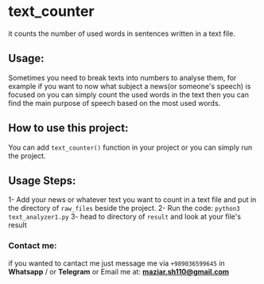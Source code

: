 # text_counter
it counts the number of used words in sentences written in a text file.
## Usage:
Sometimes you need to break texts into numbers to analyse them, for example if you want to now what subject a news(or someone's speech) is focused on  you can simply count the used words in the text then you can find the main purpose of speech based on the most used words.

## How to use this project:
You can add `text_counter()` function in your project or you can simply run the project.
## Usage Steps:
1- Add your news or whatever text you want to count in a text file and put in the directory of `raw_files` beside the project.
2- Run the code: `python3 text_analyzer1.py`
3- head to directory of `result` and look at your file's result

### Contact me:
if you wanted to cantact me just message me via `+989036599645` in **Whatsapp** / or **Telegram** or Email me at: **maziar.sh110@gmail.com**
